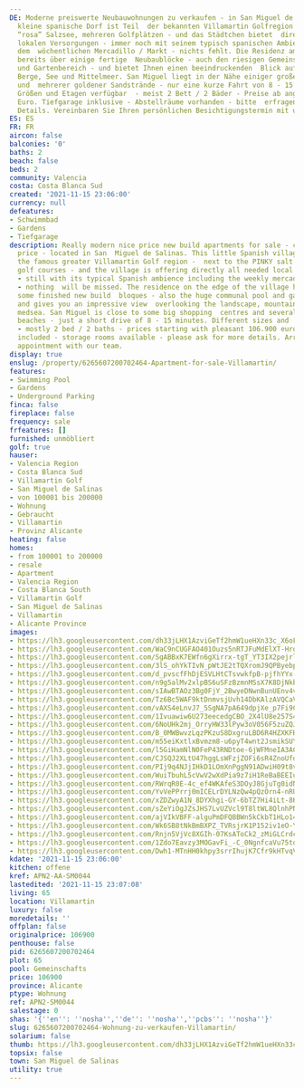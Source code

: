 ```yaml
---
DE: Moderne preiswerte Neubauwohnungen zu verkaufen - in San Miguel de Salinas. Dieses
  kleine spanische Dorf ist Teil  der bekannten Villamartin Golfregion - neben dem
  “rosa” Salzsee, mehreren Golfplätzen - und das Städtchen bietet  direkt alle notwendigen
  lokalen Versorgungen - immer noch mit seinem typisch spanischen Ambiente inklusive
  dem  wöchentlichen Mercadillo / Markt - nichts fehlt. Die Residenz am Dorfrand verfügt
  bereits über einige fertige  Neubaublöcke - auch den riesigen Gemeinschaftspool
  und Gartenbereich - und bietet Ihnen einen beeindruckenden  Blick auf Landschaft,
  Berge, See und Mittelmeer. San Miguel liegt in der Nähe einiger großer Einkaufszentren
  und  mehrerer goldener Sandstrände - nur eine kurze Fahrt von 8 - 15 Minuten. Verschiedene
  Größen und Etagen verfügbar  - meist 2 Bett / 2 Bäder - Preise ab angenehmen 106.900
  Euro. Tiefgarage inklusive - Abstellräume vorhanden - bitte  erfragen Sie weitere
  Details. Vereinbaren Sie Ihren persönlichen Besichtigungstermin mit unserem Team.
ES: ES
FR: FR
aircon: false
balconies: '0'
baths: 2
beach: false
beds: 2
community: Valencia
costa: Costa Blanca Sud
created: '2021-11-15 23:06:00'
currency: null
defeatures:
- Schwimmbad
- Gardens
- Tiefgarage
description: Really modern nice price new build apartments for sale - compare these
  price - located in San  Miguel de Salinas. This little Spanish village is part of
  the famous greater Villamartin Golf region -  next to the PINKY salt lake, several
  golf courses - and the village is offering directly all needed local  amenities
  - still with its typical Spanish ambience including the weekly mercadillo / market
  - nothing  will be missed. The residence on the edge of the village has already
  some finished new build  bloques - also the huge communal pool and garden area -
  and gives you an impressive view  overlooking the landscape, mountains, lake and
  medsea. San Miguel is close to some big shopping  centres and several golden sandy
  beaches - just a short drive of 8 - 15 minutes. Different sizes and  floors available
  - mostly 2 bed / 2 baths - prices starting with pleasant 106.900 euro. Underground  parking
  included - storage rooms available - please ask for more details. Arrange your personal  viewing
  appointment with our team.
display: true
enslug: /property/6265607200702464-Apartment-for-sale-Villamartin/
features:
- Swimming Pool
- Gardens
- Underground Parking
finca: false
fireplace: false
frequency: sale
frfeatures: []
furnished: unmöbliert
golf: true
hauser:
- Valencia Region
- Costa Blanca Sud
- Villamartin Golf
- San Miguel de Salinas
- von 100001 bis 200000
- Wohnung
- Gebraucht
- Villamartin
- Provinz Alicante
heating: false
homes:
- from 100001 to 200000
- resale
- Apartment
- Valencia Region
- Costa Blanca South
- Villamartin Golf
- San Miguel de Salinas
- Villamartin
- Alicante Province
images:
- https://lh3.googleusercontent.com/dh33jLHX1AzviGeTf2hmW1ueHXn33c_X6oFT7snMvYlfu91nHXPxJsDHA7Rs6Gg8OdUZ3YxrNm6SzXidHHr_MxLp_gGQ6vhKZA=w640-rj-e30-l100
- https://lh3.googleusercontent.com/WaC9nCUGFAO401Ouzs5nRTJFuMdElXT-HrdJScOVZh5B8h-tcWjGGIdVkZqZLabf4mGnDieOq4ksR7WirrT-5lR9pCw-Ewk9lg=w640-rj-e30-l100
- https://lh3.googleusercontent.com/SgABBxK7EWfn6gXirrx-tgT_YT3IX2pejrlZl69BnPZbeOjRArx_kduzUdqWFWq2aWbRgg9ane69cYvTsYRe1Q425hqXm-ocT0A=w640-rj-e30-l100
- https://lh3.googleusercontent.com/3lS_ohYkTIvN_pWtJE2tTQXromJ9QPByebpe4MIET6_EHZ6D7h8OeV2auBfeJQWYWygzZCphFOpL-l7lEdlVH_d9Di2QyJcG=w640-rj-e30-l100
- https://lh3.googleusercontent.com/d_pvscfFhDjESVLHtCTsvwkfpB-pjfhYYx-2N6b9iL9FksJu_Kj7JzD72M_9z3irpGwKlmy5sNvKCYppJZnBPYsN1fKMCRLz3e4=w640-rj-e30-l100
- https://lh3.googleusercontent.com/n9g5alMv2xlpBS6uSFzBzmnMSsX7K8DjNkb7p5f2ZNrkY1E8XEcM_xCLlo4NMbwQ8-o0UbKZ-WfBU1N-kif0zFxWFFaU4gXv-Q=w640-rj-e30-l100
- https://lh3.googleusercontent.com/sIAwBTAOz3Bg0FjY_2BwyeDNwnBunUEnv4ve0oCpdFwbRPFiNub_54mvHJ_uNqm20KHIlWs8FmRw2bEb1XyQOn5SKdn4cdn52g=w640-rj-e30-l100
- https://lh3.googleusercontent.com/Tz6Bc5WAF9ktDnmvsjUvh14DbKAlzAVQCaVpYQHfJftJAj4XDvyZB7WeNLB5dCQ50uhcWV54LbXXNMyPVyV75LbZOk5jnxREuw=w640-rj-e30-l100
- https://lh3.googleusercontent.com/vAXS4eLnvJ7_5SgNA7pA649dpjXe_p7Fi9CJ8ghaZHdNG217PPgMYrghu99j815s13lMdfHGMmhB409AbYd5O2-TkOUgCEDeug=w640-rj-e30-l100
- https://lh3.googleusercontent.com/1Ivuawiw6U273eecedgCBO_2X4lU8e257S4BBgJHF0Z3E2-Vw2UAWwXNkb-Oa6mfW8AsSxccLmXWILraSAY-6M4TMkltUr2BfA=w640-rj-e30-l100
- https://lh3.googleusercontent.com/6NoUHk2mj_OrryHW33lPyw3oV056F5zuZQJKzcZEKMhybYpc8_SvdVPkcJyrFO83DLoDvMiR7hTXfrH9v-9_ihZg4jJiX0BFaw=w640-rj-e30-l100
- https://lh3.googleusercontent.com/B_0MWBwvzLqzPKzuS8DxgruLBD6R4HZXKFKjwG2GZa9bfJtEA85fbnKZ_44lspGu03R9UcZJnGTEkZsflqKVc1QkyE0aW-3t=w640-rj-e30-l100
- https://lh3.googleusercontent.com/m55eiKxtlxBvmzm8-u6pyT4wnt2JsmikSUY9ebY9OdLZzXmGna_XflpYNT9FIkNZvcjk12hGIfPagXG4YavuF5-GwBJ1Sm78=w640-rj-e30-l100
- https://lh3.googleusercontent.com/l5GiHamNlN0FeP43RNDtoe-6jWFMneIA3ACc1uDl3RVSEuUICpv8gz6iPXGZhL9zySBe-DYGRSe11JV9MuILD0oqGRrAMpnLTg=w640-rj-e30-l100
- https://lh3.googleusercontent.com/CJSQJ2XLtU47hggLsWFzjZOFi6sR4ZnoUfdGu0qrbVKaA1GdOTK7fJzxWIioxBTA_72jzfEjH11Yc8sacWOYW3hNiNXAFhAH=w640-rj-e30-l100
- https://lh3.googleusercontent.com/PIj9q4NJjIHkD1LOmXnPggN91ADwiH09t8vQSRaCxgecsYVEuXUxJ1az4WMiYQRZ8GGsqp8A9lmwXW4TEa04I4qeAu6VXsJ3xQ=w640-rj-e30-l100
- https://lh3.googleusercontent.com/WuiTbuhL5cVwV2wXdPia9z7iH1ReBaBEEIuc32YxqRof8agbnZuwLvkceBMWw6IPKkIJTL_dyJPxMxTGABBy2soYUmJHI8DICA=w640-rj-e30-l100
- https://lh3.googleusercontent.com/RWrqR0E-4c_ef4WKAfeS3DOyJ8GjuTg0idNciRmIyIjyD6jZrc5Hr9fnQibxi4wGNcQSdtcsqBv0O-gsX67f4WXMQ9J_68t-=w640-rj-e30-l100
- https://lh3.googleusercontent.com/YvVePPrrj0mICELrDYLNzQw4pQzOrn4-nRUnoCPGDh43Q-ecy92hvccBW2roLQHswrGCyjCw192ix8MQ1D2SxBnMFj1IH6jGmoA=w640-rj-e30-l100
- https://lh3.googleusercontent.com/xZDZwyA1N_8DYXhgi-GY-6bTZ7Hi4iLt-8KluoBM2uPPjRMMKPjsQdXwHsKsg90LrnIIsJYCrnJSYgpJdHq0_IjkLm-dnUhlBQ=w640-rj-e30-l100
- https://lh3.googleusercontent.com/sZeYiOgJZsJHS7LvUZVcl9T8ltWL8QlnhPNDoCKOGJ_YTsCzu13i639VLbtQ427QcVrndUq-H7vRg9O8cTMkOTXqe3T0J_IiTQ=w640-rj-e30-l100
- https://lh3.googleusercontent.com/ajVIkVBFF-alguPmDFQBBWn5kCkbT1HLo14HpwSBaPj-E_MW3lbsDB6tc79F0YuG8BG_eNBJUxpSDl_ZMAjvavYhWdU__A9JEBs=w640-rj-e30-l100
- https://lh3.googleusercontent.com/Wk6SB8tNkBmBXPZ_TVRsjrK1P152iv1eO-Y9NWeM9b88wvnsCvrEp8I4OdRCrNtTsXR8y_TfYcEhZgkoa7vyo_F7Qc7S9ai-AQ=w640-rj-e30-l100
- https://lh3.googleusercontent.com/Rnjn5VjVc8XGIh-07KsAToCk2_zMiGLCrdcBCRW5W-b1U6sD1ZkXeG0zhQnFTgT_HLkcT26kwZkYbut-5A7IrHIm0Uz4ggNPXw=w640-rj-e30-l100
- https://lh3.googleusercontent.com/1Zdo7Eavzy3MOGavFi_-C_0NgnfcaVu75tdvmkM22MuxVdLcU-Uq6ve-JmSNiEDlWxPpAMXeBJkHACFIHVs8odi78l6vblCeWUc=w640-rj-e30-l100
- https://lh3.googleusercontent.com/Dwh1-MTnHH0khpy3srrIhujK7Cfr9kHTvqVjVWpeTjiX2F2tP9I5CAF6uzsZ-wwS8BVQJrSXk32sml-2Ys02jdEz7HwdSird=w640-rj-e30-l100
kdate: '2021-11-15 23:06:00'
kitchen: offene
kref: APN2-AA-SM0044
lastedited: '2021-11-15 23:07:08'
living: 65
location: Villamartin
luxury: false
moredetails: ''
offplan: false
originalprice: 106900
penthouse: false
pid: 6265607200702464
plot: 65
pool: Gemeinschafts
price: 106900
province: Alicante
ptype: Wohnung
ref: APN2-SM0044
salestage: 0
shas: '{''en'': ''nosha'',''de'': ''nosha'',''pcbs'': ''nosha''}'
slug: 6265607200702464-Wohnung-zu-verkaufen-Villamartin/
solarium: false
thumb: https://lh3.googleusercontent.com/dh33jLHX1AzviGeTf2hmW1ueHXn33c_X6oFT7snMvYlfu91nHXPxJsDHA7Rs6Gg8OdUZ3YxrNm6SzXidHHr_MxLp_gGQ6vhKZA=w400-h240-n-rj-e30-l100
topsix: false
town: San Miguel de Salinas
utility: true
---
```


